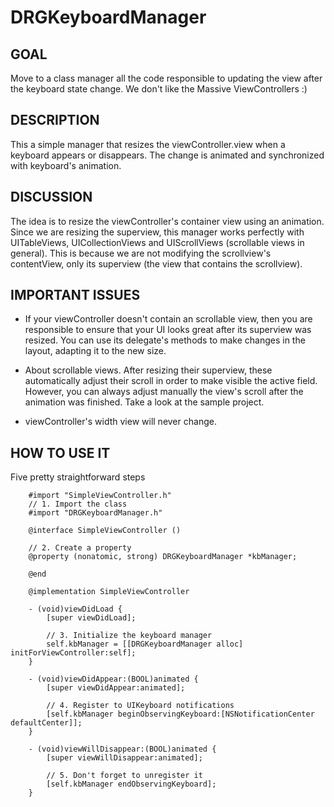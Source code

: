 # DRGKeyboardManager

## GOAL

Move to a class manager all the code responsible to updating the view 
after the keyboard state change. We don't like the Massive ViewControllers :)

## DESCRIPTION
 
 This a simple manager that resizes the viewController.view
 when a keyboard appears or disappears. The change is animated
 and synchronized with keyboard's animation.
 
## DISCUSSION
 
 The idea is to resize the viewController's container view using an animation.
 Since we are resizing the superview, this manager works perfectly with
 UITableViews, UICollectionViews and UIScrollViews (scrollable views in general).
 This is because we are not modifying the scrollview's contentView,
 only its superview (the view that contains the scrollview).
 
## IMPORTANT ISSUES
 
 - If your viewController doesn't contain an scrollable view, then you are 
 responsible to ensure that your UI looks great after its superview was resized.
 You can use its delegate's methods to make changes in the layout, adapting
 it to the new size.
 
 - About scrollable views. After resizing their superview, these automatically
 adjust their scroll in order to make visible the active field.
 However, you can always adjust manually the view's scroll after the animation 
 was finished. Take a look at the sample project.
 
 - viewController's width view will never change.
 
 ## HOW TO USE IT
 
Five pretty straightforward steps

        #import "SimpleViewController.h"
        // 1. Import the class
        #import "DRGKeyboardManager.h"
        
        @interface SimpleViewController ()
        
        // 2. Create a property
        @property (nonatomic, strong) DRGKeyboardManager *kbManager;
        
        @end
        
        @implementation SimpleViewController
        
        - (void)viewDidLoad {
            [super viewDidLoad];
            
            // 3. Initialize the keyboard manager
            self.kbManager = [[DRGKeyboardManager alloc] initForViewController:self];
        }
        
        - (void)viewDidAppear:(BOOL)animated {
            [super viewDidAppear:animated];
            
            // 4. Register to UIKeyboard notifications
            [self.kbManager beginObservingKeyboard:[NSNotificationCenter defaultCenter]];
        }
        
        - (void)viewWillDisappear:(BOOL)animated {
            [super viewWillDisappear:animated];
            
            // 5. Don't forget to unregister it
            [self.kbManager endObservingKeyboard];
        }
 
 
